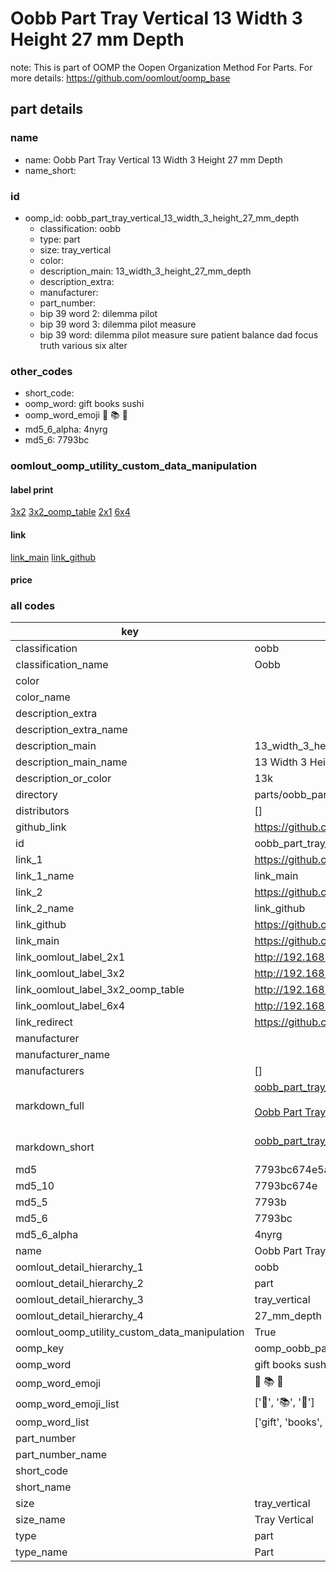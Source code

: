 # Oobb Part Tray Vertical 13 Width 3 Height 27 mm Depth  

note: This is part of OOMP the Oopen Organization Method For Parts. For more details: https://github.com/oomlout/oomp_base

##  part details
  







### name
* name: Oobb Part Tray Vertical 13 Width 3 Height 27 mm Depth
* name_short: 
### id
* oomp_id: oobb_part_tray_vertical_13_width_3_height_27_mm_depth
  * classification: oobb
  * type: part
  * size: tray_vertical
  * color: 
  * description_main: 13_width_3_height_27_mm_depth
  * description_extra: 
  * manufacturer: 
  * part_number: 
  * bip 39 word 2: dilemma pilot
  * bip 39 word 3: dilemma pilot measure
  * bip 39 word: dilemma pilot measure sure patient balance dad focus truth various six alter

### other_codes
* short_code: 
* oomp_word: gift books sushi
* oomp_word_emoji :gift: :books: :sushi:
* md5_6_alpha: 4nyrg
* md5_6: 7793bc






### oomlout_oomp_utility_custom_data_manipulation
#### label print
[3x2](http://192.168.1.245:1112/?label=oomp%204nyrg)
[3x2_oomp_table](http://192.168.1.108:1112/?label=oomp%204nyrg)
[2x1](http://192.168.1.242:1112/?label=oomp%204nyrg)
[6x4](http://192.168.1.55:1112/?label=oomp%204nyrg)    

#### link

[link_main](https://github.com/oomlout/oomlout_oomp_version_1_messy/tree/main/parts/oobb_part_tray_vertical_13_width_3_height_27_mm_depth) [link_github](https://github.com/oomlout/oomlout_oomp_version_1_messy/tree/main/parts/oobb_part_tray_vertical_13_width_3_height_27_mm_depth)                             

#### price







### all codes 
| key | value |  
| --- | --- |  
| classification | oobb |  
| classification_name | Oobb |  
| color |  |  
| color_name |  |  
| description_extra |  |  
| description_extra_name |  |  
| description_main | 13_width_3_height_27_mm_depth |  
| description_main_name | 13 Width 3 Height 27 mm Depth |  
| description_or_color | 13k |  
| directory | parts/oobb_part_tray_vertical_13_width_3_height_27_mm_depth |  
| distributors | [] |  
| github_link | https://github.com/oomlout/oomlout_oomp_part_src/tree/main/parts/oobb_part_tray_vertical_13_width_3_height_27_mm_depth |  
| id | oobb_part_tray_vertical_13_width_3_height_27_mm_depth |  
| link_1 | https://github.com/oomlout/oomlout_oomp_version_1_messy/tree/main/parts/oobb_part_tray_vertical_13_width_3_height_27_mm_depth |  
| link_1_name | link_main |  
| link_2 | https://github.com/oomlout/oomlout_oomp_version_1_messy/tree/main/parts/oobb_part_tray_vertical_13_width_3_height_27_mm_depth |  
| link_2_name | link_github |  
| link_github | https://github.com/oomlout/oomlout_oomp_version_1_messy/tree/main/parts/oobb_part_tray_vertical_13_width_3_height_27_mm_depth |  
| link_main | https://github.com/oomlout/oomlout_oomp_version_1_messy/tree/main/parts/oobb_part_tray_vertical_13_width_3_height_27_mm_depth |  
| link_oomlout_label_2x1 | http://192.168.1.242:1112/?label=oomp%204nyrg |  
| link_oomlout_label_3x2 | http://192.168.1.245:1112/?label=oomp%204nyrg |  
| link_oomlout_label_3x2_oomp_table | http://192.168.1.108:1112/?label=oomp%204nyrg |  
| link_oomlout_label_6x4 | http://192.168.1.55:1112/?label=oomp%204nyrg |  
| link_redirect | https://github.com/oomlout/oomlout_oomp_version_1_messy/tree/main/parts/oobb_part_tray_vertical_13_width_3_height_27_mm_depth |  
| manufacturer |  |  
| manufacturer_name |  |  
| manufacturers | [] |  
| markdown_full | [oobb_part_tray_vertical_13_width_3_height_27_mm_depth](none)<br>[](none)<br>[Oobb Part Tray Vertical 13 Width 3 Height 27 Mm Depth](none)<br><br> |  
| markdown_short | [oobb_part_tray_vertical_13_width_3_height_27_mm_depth](none)<br><br> |  
| md5 | 7793bc674e5a26dc46d08da113e939f1 |  
| md5_10 | 7793bc674e |  
| md5_5 | 7793b |  
| md5_6 | 7793bc |  
| md5_6_alpha | 4nyrg |  
| name | Oobb Part Tray Vertical 13 Width 3 Height 27 mm Depth |  
| oomlout_detail_hierarchy_1 | oobb |  
| oomlout_detail_hierarchy_2 | part |  
| oomlout_detail_hierarchy_3 | tray_vertical |  
| oomlout_detail_hierarchy_4 | 27_mm_depth |  
| oomlout_oomp_utility_custom_data_manipulation | True |  
| oomp_key | oomp_oobb_part_tray_vertical_13_width_3_height_27_mm_depth |  
| oomp_word | gift books sushi |  
| oomp_word_emoji | :gift: :books: :sushi: |  
| oomp_word_emoji_list | [':gift:', ':books:', ':sushi:'] |  
| oomp_word_list | ['gift', 'books', 'sushi'] |  
| part_number |  |  
| part_number_name |  |  
| short_code |  |  
| short_name |  |  
| size | tray_vertical |  
| size_name | Tray Vertical |  
| type | part |  
| type_name | Part |  
